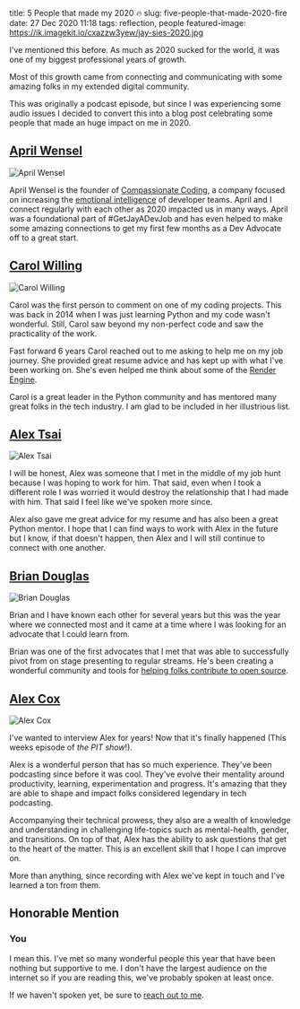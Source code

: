 title: 5 People that made my 2020 🔥
slug: five-people-that-made-2020-fire
date: 27 Dec 2020 11:18
tags: reflection, people
featured-image: https://ik.imagekit.io/cxazzw3yew/jay-sies-2020.jpg

I've mentioned this before. As much as 2020 sucked for the world, it was one of my biggest professional years of growth.

Most of this growth came from connecting and communicating with some amazing folks in my extended digital community.

This was originally a podcast episode, but since I was experiencing some audio issues I decided to convert this into a blog post celebrating some people that made an huge impact on me in 2020.

## [April Wensel][Compassionate Coding]

![April Wensel](https://ik.imagekit.io/cxazzw3yew/AprilWensel-about.jpeg)

April Wensel is the founder of [Compassionate Coding][Compassionate Coding], a company focused on increasing the [emotional intelligence][April's Talk] of developer teams. April and I connect regularly with each other as 2020 impacted us in many ways. April was a foundational part of #GetJayADevJob and has even helped to make some amazing connections to get my first few months as a Dev Advocate off to a great start.

## [Carol Willing](https://www.willingconsulting.com)

![Carol Willing](https://ik.imagekit.io/cxazzw3yew/carolwilling-twitter.jpg)

Carol was the first person to comment on one of my coding projects. This was back in 2014 when I was just learning Python and my code wasn't wonderful. Still, Carol saw beyond my non-perfect code and saw the practicality of the work.

Fast forward 6 years Carol reached out to me asking to help me on my job journey. She provided great resume advice and has kept up with what I've been working on. She's even helped me think about some of the [Render Engine](https://render-engine.site).

Carol is a great leader in the Python community and has mentored many great folks in the tech industry. I am glad to be included in her illustrious list.

## [Alex Tsai](https://twitter.com/caffodian)

![Alex Tsai](https://ik.imagekit.io/cxazzw3yew/AlexTsai-twitter.jpg)

I will be honest, Alex was someone that I met in the middle of my job hunt because I was hoping to work for him. That said, even when I took a different role I was worried it would destroy the relationship that I had made with him. That said I feel like we've spoken more since.

Alex also gave me great advice for my resume and has also been a great Python mentor. I hope that I can find ways to work with Alex in the future but I know, if that doesn't happen, then Alex and I will still continue to connect with one another.

## [Brian Douglas](https://bdougie.live)

![Brian Douglas](https://ik.imagekit.io/cxazzw3yew/briandouglas-linkedin.jpeg)

Brian and I have known each other for several years but this was the year where we connected most and it came at a time where I was looking for an advocate that I could learn from.

Brian was one of the first advocates that I met that was able to successfully pivot from on stage presenting to regular streams. He's been creating a wonderful community and tools for [helping folks contribute to open source][open sauced].

## [Alex Cox](https://twitter.com/alexcox)

![Alex Cox](https://ik.imagekit.io/cxazzw3yew/AlexCox-SpaceHelmet.jpeg)

I've wanted to interview Alex for years! Now that it's finally happened (This weeks episode of _the PIT show_!). 

Alex is a wonderful person that has so much experience. They've been podcasting since before it was cool. They've evolve their mentality around productivity, learning, experimentation and progress. It's amazing that they are able to shape and impact folks considered legendary in tech podcasting. 

Accompanying their technical prowess, they also are a wealth of knowledge and understanding in challenging life-topics such as mental-health, gender, and transitions. On top of that, Alex has the ability to ask questions that get to the heart of the matter. This is an excellent skill that I hope I can improve on.

More than anything, since recording with Alex we've kept in touch and I've learned a ton from them.

## Honorable Mention

### You
I mean this. I've met so many wonderful people this year that have been nothing but supportive to me. I don't have the largest audience on the internet so if you are reading this, we've probably spoken at least once. 

If we haven't spoken yet, be sure to [reach out to me][contact]. 


[Compassionate Coding]: https://compassionatecoding.com
[April's Talk]: https://www.youtube.com/watch?v=yD0kzU4Pu-Q
[open sauced]: https://opensauced.pizza
[contact]: /contact
